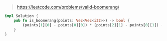 > https://leetcode.com/problems/valid-boomerang/

``` rust
impl Solution {
    pub fn is_boomerang(points: Vec<Vec<i32>>) -> bool {
        (points[1][0] - points[0][0]) * (points[2][1] - points[0][1]) - (points[1][1] - points[0][1]) * (points[2][0] - points[0][0]) != 0
    }
}
```